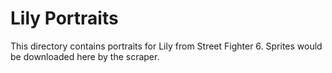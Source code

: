# Lily Portraits

This directory contains portraits for Lily from Street Fighter 6.
Sprites would be downloaded here by the scraper.
